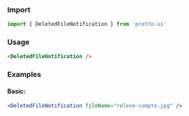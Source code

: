 ### Import

```js static
import { DeletedFileNotification } from 'pretto-ui'
```

### Usage

```html
<DeletedFileNotification />
```

### Examples

#### Basic:

```jsx
<DeletedFileNotification fileName="releve-compte.jpg" />
```

